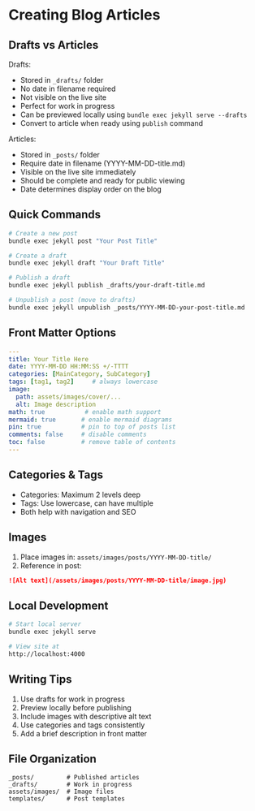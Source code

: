 # Creating Blog Articles

## Drafts vs Articles

Drafts:
- Stored in `_drafts/` folder
- No date in filename required
- Not visible on the live site
- Perfect for work in progress
- Can be previewed locally using `bundle exec jekyll serve --drafts`
- Convert to article when ready using `publish` command

Articles:
- Stored in `_posts/` folder
- Require date in filename (YYYY-MM-DD-title.md)
- Visible on the live site immediately
- Should be complete and ready for public viewing
- Date determines display order on the blog

## Quick Commands

```bash
# Create a new post
bundle exec jekyll post "Your Post Title"

# Create a draft
bundle exec jekyll draft "Your Draft Title"

# Publish a draft
bundle exec jekyll publish _drafts/your-draft-title.md

# Unpublish a post (move to drafts)
bundle exec jekyll unpublish _posts/YYYY-MM-DD-your-post-title.md
```

## Front Matter Options

```yaml
---
title: Your Title Here
date: YYYY-MM-DD HH:MM:SS +/-TTTT
categories: [MainCategory, SubCategory]
tags: [tag1, tag2]     # always lowercase
image:
  path: assets/images/cover/...
  alt: Image description
math: true           # enable math support
mermaid: true       # enable mermaid diagrams
pin: true           # pin to top of posts list
comments: false     # disable comments
toc: false          # remove table of contents
---
```

## Categories & Tags

- Categories: Maximum 2 levels deep
- Tags: Use lowercase, can have multiple
- Both help with navigation and SEO

## Images

1. Place images in: `assets/images/posts/YYYY-MM-DD-title/`
2. Reference in post:
```markdown
![Alt text](/assets/images/posts/YYYY-MM-DD-title/image.jpg)
```

## Local Development

```bash
# Start local server
bundle exec jekyll serve

# View site at
http://localhost:4000
```

## Writing Tips

1. Use drafts for work in progress
2. Preview locally before publishing
3. Include images with descriptive alt text
4. Use categories and tags consistently
5. Add a brief description in front matter

## File Organization

```
_posts/         # Published articles
_drafts/        # Work in progress
assets/images/  # Image files
templates/      # Post templates
```
